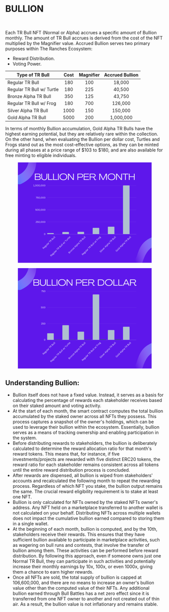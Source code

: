 # BULLION

<figure><img src="../../../.gitbook/assets/2.png" alt=""><figcaption></figcaption></figure>

Each TR Bull NFT (Normal or Alpha) accrues a specific amount of Bullion monthly. The amount of TR Bull accrues is derived from the cost of the NFT multiplied by the Magnifier value. Accrued Bullion serves two primary purposes within The Ranches Ecosystem:

* Reward Distribution.
* Voting Power.

| Type of TR Bull           | Cost | Magnifier | Accrued Bullion  |
| ------------------------- | :--: | :-------: | :--------------: |
| Regular TR Bull           |  180 |    100    |      18,000      |
| Regular TR Bull w/ Turtle |  180 |    225    |      40,500      |
| Bronze Alpha TR Bull      |  350 |    125    |      43,750      |
| Regular TR Bull w/ Frog   |  180 |    700    |      126,000     |
| Silver Alpha TR Bull      | 1000 |    150    |      150,000     |
| Gold Alpha TR Bull        | 5000 |    200    |     1,000,000    |



In terms of monthly Bullion accumulation, Gold Alpha TR Bulls have the highest earning potential, but they are relatively rare within the collection. On the other hand, when evaluating the Bullion per dollar cost, Turtles and Frogs stand out as the most cost-effective options, as they can be minted during all phases at a price range of $103 to $180, and are also available for free minting to eligible individuals.

<figure><img src="../../../.gitbook/assets/Bar Chart Statistic.png" alt=""><figcaption></figcaption></figure>

<figure><img src="../../../.gitbook/assets/Bar Chart Statistic (1).png" alt=""><figcaption></figcaption></figure>

##

## Understanding Bullion:&#x20;

* Bullion itself does not have a fixed value. Instead, it serves as a basis for calculating the percentage of rewards each stakeholder receives based on their staked amount and voting activity.
* At the start of each month, the smart contract computes the total bullion accumulated by the staked owner across all NFTs they possess. This process captures a snapshot of the owner's holdings, which can be used to leverage their bullion within the ecosystem. Essentially, bullion serves as a means of tracking ownership and enabling participation in the system.
* Before distributing rewards to stakeholders, the bullion is deliberately calculated to determine the reward allocation ratio for that month's reward tokens. This means that, for instance, if five investments/projects are rewarded with five distinct ERC20 tokens, the reward ratio for each stakeholder remains consistent across all tokens until the entire reward distribution process is concluded.
* After rewards are dispensed, all bullion is wiped from stakeholders' accounts and recalculated the following month to repeat the rewarding process. Regardless of which NFT you stake, the bullion output remains the same. The crucial reward eligibility requirement is to stake at least one NFT.
* Bullion is only calculated for NFTs owned by the staked NFTs owner's address. Any NFT held on a marketplace transferred to another wallet is not calculated on your behalf. Distributing NFTs across multiple wallets does not impact the cumulative bullion earned compared to storing them in a single wallet.
* At the beginning of each month, bullion is computed, and by the 10th, stakeholders receive their rewards. This ensures that they have sufficient bullion available to participate in marketplace activities, such as wagering on bull runs and contests, that involve the transfer of bullion among them. These activities can be performed before reward distribution. By following this approach, even if someone owns just one Normal TR Bull, they can participate in such activities and potentially increase their monthly earnings by 10x, 100x, or even 1000x, giving them a chance to earn higher rewards.
* Once all NFTs are sold, the total supply of bullion is capped at 106,600,000, and there are no means to increase an owner's bullion value other than the computed value of their NFTs. Any additional bullion earned through Bull Battles has a net zero effect since it is transferred from one NFT owner to another and not created out of thin air. As a result, the bullion value is not inflationary and remains stable.
